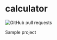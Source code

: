 # calculator
![GitHub pull requests](https://img.shields.io/github/issues-pr/rhobinjay/calculator?logo=Github)

Sample project
